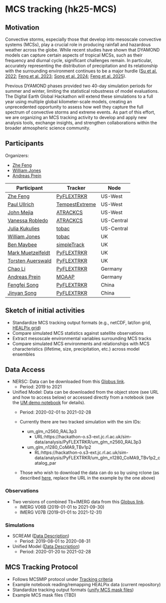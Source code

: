 # MCS tracking (hk25-MCS)

## Motivation

Convective storms, especially those that develop into mesoscale convective systems (MCSs), play a crucial role in producing rainfall and hazardous weather across the globe. While recent studies have shown that DYAMOND models can capture certain aspects of tropical MCSs, such as their frequency and diurnal cycle, significant challenges remain. In particular, accurately representing the distribution of precipitation and its relationship with the surrounding environment continues to be a major hurdle ([Su et al. 2022](https://doi.org/10.2151/jmsj.2022-033); [Feng et al. 2023](https://doi.org/10.1029/2022GL102603); [Song et al. 2024](https://doi.org/10.1029/2024GL109945); [Feng et al. 2025](https://doi.org/10.1029/2024JD042204)).

Previous DYAMOND phases provided two 40-day simulation periods for summer and winter, limiting the statistical robustness of model evaluations. The Digital Earth Global Hackathon will extend these simulations to a full year using multiple global kilometer-scale models, creating an unprecedented opportunity to assess how well they capture the full spectrum of convective storms and extreme events. As part of this effort, we are organizing an MCS tracking activity to develop and apply new analysis tools, exchange insights, and strengthen collaborations within the broader atmospheric science community.

## Participants

Organizers: 

- [Zhe Feng](mailto:zhe.feng@pnnl.gov)
- [William Jones](mailto:william.jones@physics.ox.ac.uk)
- [Andreas Prein](mailto:andreas.prein@usys.ethz.ch)

| **Participant** | **Tracker** | **Node** |
|----------|----------|----------|
| [Zhe Feng](mailto:zhe.feng@pnnl.gov) | [PyFLEXTRKR](https://github.com/FlexTRKR/PyFLEXTRKR)        | US-West        |
| [Paul Ullrich](mailto:ullrich4@llnl.gov)        | [TempestExtreme](https://github.com/ClimateGlobalChange/tempestextremes)        | US-West        |
| [John Mejia](mailto:John.Mejia@dri.edu)        | [ATRACKCS](https://doi.org/10.5281/zenodo.7025989)        | US-West        |
| [Vanessa Robledo](mailto:vrobledodelgado@uiowa.edu)        | [ATRACKCS](https://doi.org/10.5281/zenodo.7025989)        | US-Central        |
| [Julia Kukulies](mailto:kukulies@ucar.edu)        | [tobac](https://github.com/tobac-project/tobac)        | US-Central        |
| [William Jones](mailto:william.jones@physics.ox.ac.uk)        | [tobac](https://github.com/tobac-project/tobac)        | UK        |
| [Ben Maybee](mailto:B.W.Maybee@leeds.ac.uk) | [simpleTrack](https://github.com/thmstein/simple-track) | UK |
| [Mark Muetzelfeldt](mailto:mark.muetzelfeldt@reading.ac.uk) | [PyFLEXTRKR](https://github.com/FlexTRKR/PyFLEXTRKR) | UK |
| [Torsten Auerswald](mailto:t.auerswald@reading.ac.uk) | [PyFLEXTRKR](https://github.com/FlexTRKR/PyFLEXTRKR) | UK |
| [Chao Li](mailto:chao.li@mpimet.mpg.de) | [PyFLEXTRKR](https://github.com/FlexTRKR/PyFLEXTRKR) | Germany |
| [Andreas Prein](mailto:andreas.prein@usys.ethz.ch)        | [MOAAP](https://github.com/AndreasPrein/MOAAP)        | Germany        |
| [Fengfei Song](mailto:songfengfei@ouc.edu.cn)        | [PyFLEXTRKR](https://github.com/FlexTRKR/PyFLEXTRKR)        | China        |
| [Jinyan Song](mailto:songjinyan@stu.ouc.edu.cn)        | [PyFLEXTRKR](https://github.com/FlexTRKR/PyFLEXTRKR)        | China        |


## Sketch of initial activities

- Standardize MCS tracking output formats (e.g., netCDF, lat/lon grid, [HEALPix grid](https://healpix.sourceforge.io/index.php))
- Compare simulated MCS statistics against satellite observations
- Extract mesoscale environmental variables surrounding MCS tracks
- Compare simulated MCS environments and relationships with MCS characteristics (lifetime, size, precipitation, etc.) across model ensembles

## Data Access

- NERSC: Data can be downloaded from this [Globus link](https://app.globus.org/file-manager?origin_id=41bda5dc-c193-43e8-a922-0fe4f94490e7&origin_path=%2F).
    - Period: 2019 to 2021
- Unified Model: Data can be downloaded from the object store (see URL and how to access below) or accessed directly from a notebook (see the [UM demo notebook](https://github.com/digital-earths-global-hackathon/hk25-teams/blob/main/hk25-MCS/demo_UM_mcs_track_stats_healpix.ipynb) for details).
    - Period: 2020-02-01 to 2021-02-28 
    - Currently there are two tracked simulation with the sim IDs:
      - um_glm_n2560_RAL3p3
        - URL:https<nolink>://hackathon-o.s3-ext.jc.rl.ac.uk/sim-data/analysis/PyFLEXTRKR/um_glm_n2560_RAL3p3  
      - um_glm_n1280_CoMA9_TBv1p2
        - RL:https<nolink>://hackathon-o.s3-ext.jc.rl.ac.uk/sim-data/analysis/PyFLEXTRKR/um_glm_n1280_CoMA9_TBv1p2_catalog_par  
    
    - Those who wish to download the data can do so by using rclone (as described [here](https://github.com/digital-earths-global-hackathon/tools/blob/main/dataset_transfer/UK_s3_rclone.md), replace the URL in the example by the one above)

### Observations

- Two versions of combined Tb+IMERG data from this [Globus link](https://app.globus.org/file-manager?origin_id=41bda5dc-c193-43e8-a922-0fe4f94490e7&origin_path=%2Ftracking%2Fmcs%2Fobs%2F&two_pane=true).
  - IMERG V06B (2019-01-01 to 2021-09-30)
  - IMERG V07B (2019-01-01 to 2021-12-31)

### Simulations

- SCREAM ([Data Description](https://github.com/digital-earths-global-hackathon/hk25/blob/main/content/models/scream.md))
    - Period: 2019-08-01 to 2020-08-31
- Unified Model ([Data Description](https://github.com/digital-earths-global-hackathon/hk25/blob/main/content/models/um.md))
    - Period: 2020-01-20 to 2021-02-28

## MCS Tracking Protocol

- Follows MCSMIP protocol under [Tracking criteria](https://mcsmip.github.io/design/)
- Example notebook reading/remapping HEALPix data (current repository)
- Standardize tracking output formats ([unify MCS mask files](https://github.com/WACCEM/MCSMIP-DYAMOND/blob/main/src/unify_mask_files.py))
- Example MCS mask files (TBD)
